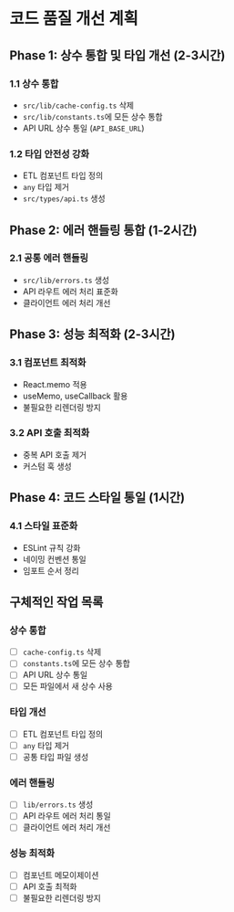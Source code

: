 # 코드 품질 개선 계획

## Phase 1: 상수 통합 및 타입 개선 (2-3시간)

### 1.1 상수 통합

- `src/lib/cache-config.ts` 삭제
- `src/lib/constants.ts`에 모든 상수 통합
- API URL 상수 통일 (`API_BASE_URL`)

### 1.2 타입 안전성 강화

- ETL 컴포넌트 타입 정의
- `any` 타입 제거
- `src/types/api.ts` 생성

## Phase 2: 에러 핸들링 통합 (1-2시간)

### 2.1 공통 에러 핸들링

- `src/lib/errors.ts` 생성
- API 라우트 에러 처리 표준화
- 클라이언트 에러 처리 개선

## Phase 3: 성능 최적화 (2-3시간)

### 3.1 컴포넌트 최적화

- React.memo 적용
- useMemo, useCallback 활용
- 불필요한 리렌더링 방지

### 3.2 API 호출 최적화

- 중복 API 호출 제거
- 커스텀 훅 생성

## Phase 4: 코드 스타일 통일 (1시간)

### 4.1 스타일 표준화

- ESLint 규칙 강화
- 네이밍 컨벤션 통일
- 임포트 순서 정리

## 구체적인 작업 목록

### 상수 통합

- [ ] `cache-config.ts` 삭제
- [ ] `constants.ts`에 모든 상수 통합
- [ ] API URL 상수 통일
- [ ] 모든 파일에서 새 상수 사용

### 타입 개선

- [ ] ETL 컴포넌트 타입 정의
- [ ] `any` 타입 제거
- [ ] 공통 타입 파일 생성

### 에러 핸들링

- [ ] `lib/errors.ts` 생성
- [ ] API 라우트 에러 처리 통일
- [ ] 클라이언트 에러 처리 개선

### 성능 최적화

- [ ] 컴포넌트 메모이제이션
- [ ] API 호출 최적화
- [ ] 불필요한 리렌더링 방지
